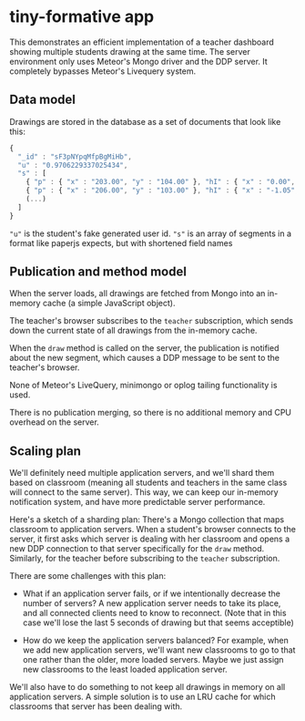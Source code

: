 # tiny-formative app

This demonstrates an efficient implementation of a teacher dashboard
showing multiple students drawing at the same time. The server
environment only uses Meteor's Mongo driver and the DDP server. It
completely bypasses Meteor's Livequery system.

## Data model

Drawings are stored in the database as a set of documents that look
like this:
```js
{
  "_id" : "sF3pNYpqMfpBgMiHb",
  "u" : "0.9706229337025434",
  "s" : [
    { "p" : { "x" : "203.00", "y" : "104.00" }, "hI" : { "x" : "0.00", "y" : "0.00" }, "hO" : { "x" : "0.00", "y" : "-1.05" } },
    { "p" : { "x" : "206.00", "y" : "103.00" }, "hI" : { "x" : "-1.05", "y" : "0.00" }, "hO" : { "x" : "16.00", "y" : "0.00" } },
    (...)
  ]
}
```

`"u"` is the student's fake generated user id.
`"s"` is an array of segments in a format like paperjs expects, but with shortened field names

## Publication and method model

When the server loads, all drawings are fetched from Mongo into an
in-memory cache (a simple JavaScript object).

The teacher's browser subscribes to the `teacher` subscription, which
sends down the current state of all drawings from the in-memory cache.

When the `draw` method is called on the server, the publication is
notified about the new segment, which causes a DDP message to be sent
to the teacher's browser.

None of Meteor's LiveQuery, minimongo or oplog tailing functionality
is used.

There is no publication merging, so there is no additional memory and
CPU overhead on the server.

## Scaling plan

We'll definitely need multiple application servers, and we'll shard
them based on classroom (meaning all students and teachers in the same
class will connect to the same server). This way, we can keep our
in-memory notification system, and have more predictable server
performance.

Here's a sketch of a sharding plan: There's a Mongo collection that
maps classroom to application servers. When a student's browser
connects to the server, it first asks which server is dealing with her
classroom and opens a new DDP connection to that server specifically
for the `draw` method. Similarly, for the teacher before subscribing
to the `teacher` subscription.

There are some challenges with this plan:

* What if an application server fails, or if we intentionally decrease
  the number of servers? A new application server needs to take its
  place, and all connected clients need to know to reconnect. (Note
  that in this case we'll lose the last 5 seconds of drawing but that
  seems acceptible)

* How do we keep the application servers balanced? For example, when
  we add new application servers, we'll want new classrooms to go to
  that one rather than the older, more loaded servers. Maybe we just
  assign new classrooms to the least loaded application server.

We'll also have to do something to not keep all drawings in memory on
all application servers. A simple solution is to use an LRU cache for
which classrooms that server has been dealing with.
